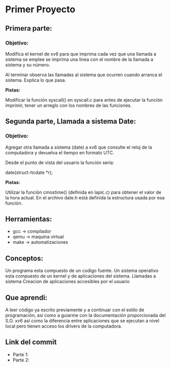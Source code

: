 # Primer Proyecto

## Primera parte: 
### Objetivo:

Modifica el kernel de xv6 para que imprima cada vez que una llamada a sistema se emplee se imprima una línea con el nombre de la llamada a sistema y su número.

Al terminar observa las llamadas al sistema que ocurren cuando arranca el sistema. Explica lo que pasa.

**Pistas:**

Modificar la función syscall() en syscall.c para antes de ejecutar la función imprimir, tener un arreglo con los nombres de las funciones.

## Segunda parte, Llamada a sistema Date: 
### Objetivo:

Agregar otra llamada a sistema (date) a xv6 que consulte el reloj de la computadora y devuelva el tiempo en formato UTC.

Desde el punto de vista del usuario la función sería:

date(struct rtcdate *r);

**Pistas:**

Utilizar la función cmostime() (definida en lapic.c) para obtener el valor de la hora actual. En el archivo date.h está definida la estructura usada por esa función.

## Herramientas:
* gcc -> compilador
* qemu -> maquina virtual
* make -> automatizaciones

## Conceptos:
Un programa esta compuesto de un codigo fuente.
Un sistema operativo esta compuesto de un kernel y de aplicaciones del sistema.
Llamadas a sistema
Creacion de aplicaciones accesibles por el usuario

## Que aprendi:

A leer código ya escrito previamente y a continuar con el estilo de programación, así como a guiarme con la documentación proporcionada del S.O. xv6 así como la diferencia entre aplicaciones que se ejecutan a nivel local pero tienen acceso los drivers de la computadora.

## Link del commit

* Parte 1:
* Parte 2:
